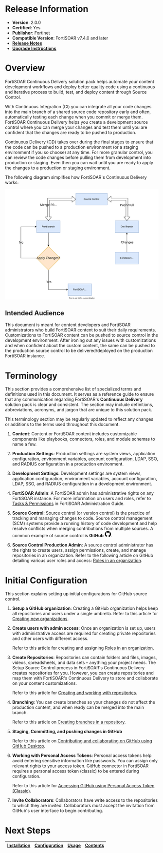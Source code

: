 # Release Information

- **Version**:  2.0.0
- **Certified**: Yes
- **Publisher**: Fortinet
- **Compatible Version**: FortiSOAR v7.4.0 and later
- [**Release Notes**](./release_notes.md)
- [**Upgrade Instructions**](./docs/upgrade-instructions.md)

# Overview

FortiSOAR Continuous Delivery solution pack helps automate your content development workflows and deploy better quality code using a continuous and iterative process to build, test, and deploy content through Source Control.

With Continuous Integration (CI) you can integrate all your code changes into the main branch of a shared source code repository early and often, automatically testing each change when you commit or merge them. FortiSOAR Continuous Delivery helps you create a development source control where you can merge your changes and test them until you are confident that the changes are ready to be pushed to production.

Continuous Delivery (CD) takes over during the final stages to ensure that the code can be pushed to a production environment (or a staging environment if you so choose) at any time. For more granular control, you can review the code changes before pulling them from development into production or staging. Even then you can wait until you are ready to apply the changes to a production or staging environment.

The following diagram simplifies how FortiSOAR's Continuous Delivery works:

![Continuous Delivery Flowchart](./docs/res/ci-cd-flow.svg)

## Intended Audience

This document is meant for content developers and FortiSOAR administrators who build FortiSOAR content to suit their daily requirements. Customizations to FortiSOAR content can be pushed to source control in the development environment. After ironing out any issues with customizations and when confident about the custom content, the same can be pushed to the production source control to be delivered/deployed on the production FortiSOAR instance.

# Terminology

This section provides a comprehensive list of specialized terms and definitions used in this document. It serves as a reference guide to ensure that any communication regarding FortiSOAR's **Continuous Delivery** solution pack is clear and consistent. The section may include definitions, abbreviations, acronyms, and jargon that are unique to this solution pack.

This terminology section may be regularly updated to reflect any changes or additions to the terms used throughout this document.

1. **Content**: Content or FortiSOAR content includes customizable components like playbooks, connectors, roles, and module schemas to name a few.

2. **Production Settings**: Production settings are system views, application configuration, environment variables, account configuration, LDAP, SSO, and RADIUS configuration in a production environment.

3. **Development Settings**: Development settings are system views, application configuration, environment variables, account configuration, LDAP, SSO, and RADIUS configuration in a development environment.

4. **FortiSOAR Admin**: A FortiSOAR admin has administrative rights on any FortiSOAR instance. For more information on users and roles, refer to [Tasks & Permissions](https://docs.fortinet.com/document/fortisoar/7.3.1/administration-guide/249178/overview#Tasks_and_Permissions) in  FortiSOAR Administration Guide.

5. **Source Control**: Source control (or version control) is the practice of tracking and managing changes to code. Source control management (SCM) systems provide a running history of code development and help resolve conflicts when merging contributions from multiple sources. A common example of source control is **GitHub** <img src="./docs/res/github.png" width="20">.

6. **Source Control Production Admin**: A source control administrator has the rights to create users, assign permissions, create, and manage repositories in an organization. Refer to the following article on GitHub detailing various user roles and access: [Roles in an organization](https://docs.github.com/en/organizations/managing-peoples-access-to-your-organization-with-roles/roles-in-an-organization).

# Initial Configuration

This section explains setting up initial configurations for GitHub source control.

1. **Setup a GitHub organization**: Creating a GitHub organization helps keep all repositories and users under a single umbrella.
    Refer to this article for [Creating new organizations](https://docs.github.com/en/organizations/collaborating-with-groups-in-organizations/creating-a-new-organization-from-scratch).

2. **Create users with admin access**: Once an organization is set up, users with administrative access are required for creating private repositories and other users with different access.

    Refer to this article for creating and assigning [Roles in an organization](https://docs.github.com/en/organizations/managing-peoples-access-to-your-organization-with-roles/roles-in-an-organization).

3. **Create Repositories**: Repositories can contain folders and files, images, videos, spreadsheets, and data sets – anything your project needs. The Setup Source Control process in FortiSOAR's Continuous Delivery creates repositories for you. However, you can create repositories and map them with FortiSOAR's Continuous Delivery to store and collaborate on your content customizations.
    
    Refer to this article for [Creating and working with repositories](https://docs.github.com/en/get-started/quickstart/create-a-repo).

4. **Branching**: You can create branches so your changes do not affect the production content, and when ready can be merged into the main branch.

    Refer to this article on [Creating branches in a repository](https://docs.github.com/en/pull-requests/collaborating-with-pull-requests/proposing-changes-to-your-work-with-pull-requests/creating-and-deleting-branches-within-your-repository).

5. **Staging, Committing, and pushing changes in GitHub**

    Refer to this article on [Contributing and collaborating on GitHub using GitHub Desktop](https://docs.github.com/en/desktop/contributing-and-collaborating-using-github-desktop).

6. **Working with Personal Access Tokens**: Personal access tokens help avoid entering sensitive information like passwords. You can assign only relevant rights to your access token. GitHub connector in FortiSOAR requires a personal access token (classic) to be entered during configuration.

    Refer to this article for [Accessing GitHub using Personal Access Token (Classic)](https://docs.github.com/en/authentication/keeping-your-account-and-data-secure/creating-a-personal-access-token#personal-access-tokens-classic.).

7. **Invite Collaborators**: Collaborators have write access to the repositories to which they are invited. Collaborators must accept the invitation from GitHub's user interface to begin contributing.


# Next Steps 
 
| [Installation](./docs/setup.md#installation) | [Configuration](./docs/setup.md#configuration) | [Usage](./docs/usage.md) | [Contents](./docs/contents.md) |
|----------------------------------------------|------------------------------------------------|--------------------------|--------------------------------|
